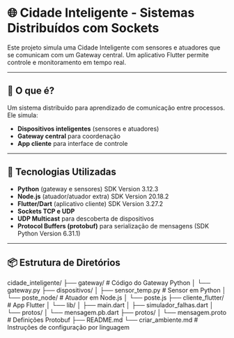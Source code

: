 # 🌐 Cidade Inteligente - Sistemas Distribuídos com Sockets

Este projeto simula uma Cidade Inteligente com sensores e atuadores que se comunicam com um Gateway central. Um aplicativo Flutter permite controle e monitoramento em tempo real.

---

## 🧠 O que é?

Um sistema distribuído para aprendizado de comunicação entre processos. Ele simula:

- **Dispositivos inteligentes** (sensores e atuadores)
- **Gateway central** para coordenação
- **App cliente** para interface de controle

---

## 🔧 Tecnologias Utilizadas

- **Python** (gateway e sensores) SDK Version 3.12.3
- **Node.js** (atuador/atuador extra) SDK Version 20.18.2
- **Flutter/Dart** (aplicativo cliente) SDK Version 3.27.2
- **Sockets TCP e UDP**
- **UDP Multicast** para descoberta de dispositivos
- **Protocol Buffers (protobuf)** para serialização de mensagens (SDK Python Version 6.31.1)

---

## 📦 Estrutura de Diretórios

cidade_inteligente/
├── gateway/ # Código do Gateway Python
│ └── gateway.py
├── dispositivos/
│ ├── sensor_temp.py # Sensor em Python
│ └── poste_node/ # Atuador em Node.js
│ └── poste.js
├── cliente_flutter/ # App Flutter
│ └── lib/
│ ├── main.dart
│ ├── simulador_falhas.dart
│ └── protos/
│ └── mensagem.pb.dart
├── protos/
│ └── mensagem.proto # Definições Protobuf
├── README.md
└── criar_ambiente.md # Instruções de configuração por linguagem